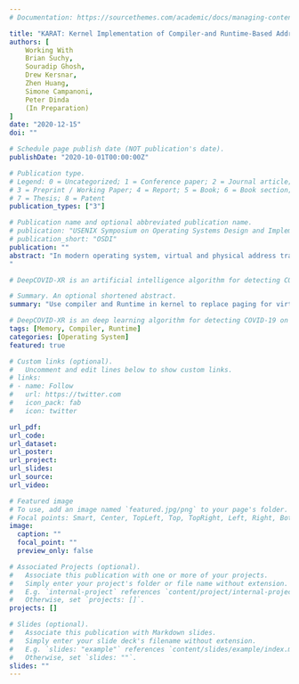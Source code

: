 ```yaml
---
# Documentation: https://sourcethemes.com/academic/docs/managing-content/

title: "KARAT: Kernel Implementation of Compiler-and Runtime-Based Address Translation"
authors: [
    Working With
    Brian Suchy, 
    Souradip Ghosh, 
    Drew Kersnar, 
    Zhen Huang,
    Simone Campanoni, 
    Peter Dinda
    (In Preparation)
]
date: "2020-12-15"
doi: ""

# Schedule page publish date (NOT publication's date).
publishDate: "2020-10-01T00:00:00Z"

# Publication type.
# Legend: 0 = Uncategorized; 1 = Conference paper; 2 = Journal article;
# 3 = Preprint / Working Paper; 4 = Report; 5 = Book; 6 = Book section;
# 7 = Thesis; 8 = Patent
publication_types: ["3"]

# Publication name and optional abbreviated publication name.
# publication: "USENIX Symposium on Operating Systems Design and Implementation"
# publication_short: "OSDI"
publication: ""
abstract: "In modern operating system, virtual and physical address translation is done through paging. We argue that different address space implementations could be more competitive than paging. Within an experimental aero-kernel, Nautilus, we decouple the abstraction of address spaces from its implementation and implement paging as well as a new novel implementation, KARAT, which is an allocation level address space implementation based on Compiler-and Runtime-Based Address Translation (CARAT). Using KARAT, we show that the same functionality of paging is possible while providing new benefits such as finer grain control of memory. KARAT is implemented using a combination of the kernel, compiler, and runtime which operates without needing to make changes to the original code. 
"

# DeepCOVID-XR is an artificial intelligence algorithm for detecting COVID-19 on chest X-rays,trainedandtested on the largest published clinical dataset in the COVID-19 era with performance similarto the consensus of experienced, cardiothoracic fellowship-trainedthoracic radiologists. We present DeepCOVID-XR, a deep learning AI algorithm for detecting CXRs suspicious for COVID-19, trained and tested on the largest published clinical dataset from the COVID-19 era to date. 

# Summary. An optional shortened abstract.
summary: "Use compiler and Runtime in kernel to replace paging for virtual address translation"

# DeepCOVID-XR is an deep learning algorithm for detecting COVID-19 on chest X-rays,trained and tested on the largest published clinical dataset in the COVID-19 era with performance similar to the consensus of experienced, cardiothoracic fellowship-trained thoracic radiologists.
tags: [Memory, Compiler, Runtime]
categories: [Operating System]
featured: true

# Custom links (optional).
#   Uncomment and edit lines below to show custom links.
# links:
# - name: Follow
#   url: https://twitter.com
#   icon_pack: fab
#   icon: twitter

url_pdf:
url_code:
url_dataset:
url_poster:
url_project:
url_slides:
url_source:
url_video:

# Featured image
# To use, add an image named `featured.jpg/png` to your page's folder. 
# Focal points: Smart, Center, TopLeft, Top, TopRight, Left, Right, BottomLeft, Bottom, BottomRight.
image:
  caption: ""
  focal_point: ""
  preview_only: false

# Associated Projects (optional).
#   Associate this publication with one or more of your projects.
#   Simply enter your project's folder or file name without extension.
#   E.g. `internal-project` references `content/project/internal-project/index.md`.
#   Otherwise, set `projects: []`.
projects: []

# Slides (optional).
#   Associate this publication with Markdown slides.
#   Simply enter your slide deck's filename without extension.
#   E.g. `slides: "example"` references `content/slides/example/index.md`.
#   Otherwise, set `slides: ""`.
slides: ""
---
```

